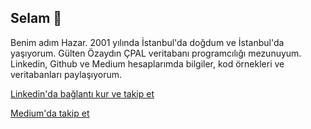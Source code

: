 ## Selam 👋
<p>Benim adım Hazar. 2001 yılında İstanbul'da doğdum ve İstanbul'da yaşıyorum. Gülten Özaydın ÇPAL veritabanı programcılığı mezunuyum. Linkedin, Github ve Medium hesaplarımda bilgiler, kod örnekleri ve veritabanları paylaşıyorum.</p>
<p><a href="https://linkedin.com/in/hazaribrahimaslan">Linkedin'da bağlantı kur ve takip et</a></p>
<p><a href="https://medium.com/@hazaribrahimaslan">Medium'da takip et</a></p>
